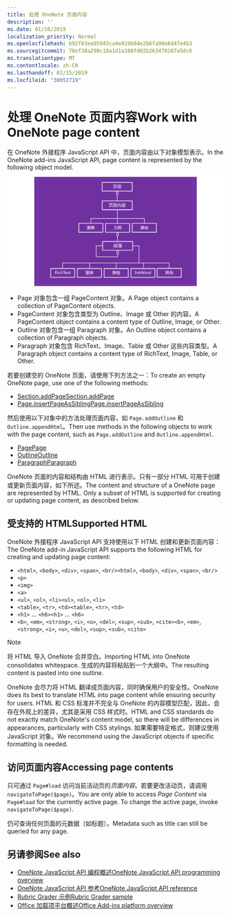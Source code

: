 ```yaml
---
title: 处理 OneNote 页面内容
description: ''
ms.date: 01/10/2019
localization_priority: Normal
ms.openlocfilehash: b92f83ee85943ca4e819b04e2b6fa90e6d4fe4b3
ms.sourcegitcommit: 70ef38a290c18a1d1a380fd02b263470207a5dc6
ms.translationtype: MT
ms.contentlocale: zh-CN
ms.lasthandoff: 02/15/2019
ms.locfileid: "30052719"
---
```

# <a name="work-with-onenote-page-content"></a><span data-ttu-id="5e7a4-102">处理 OneNote 页面内容</span><span class="sxs-lookup"><span data-stu-id="5e7a4-102">Work with OneNote page content</span></span>

<span data-ttu-id="5e7a4-103">在 OneNote 外接程序 JavaScript API 中，页面内容由以下对象模型表示。</span><span class="sxs-lookup"><span data-stu-id="5e7a4-103">In the OneNote add-ins JavaScript API, page content is represented by the following object model.</span></span>

  ![OneNote 页面对象模型图](../images/one-note-om-page.png)

- <span data-ttu-id="5e7a4-105">Page 对象包含一组 PageContent 对象。</span><span class="sxs-lookup"><span data-stu-id="5e7a4-105">A Page object contains a collection of PageContent objects.</span></span>
- <span data-ttu-id="5e7a4-106">PageContent 对象包含类型为 Outline、Image 或 Other 的内容。</span><span class="sxs-lookup"><span data-stu-id="5e7a4-106">A PageContent object contains a content type of Outline, Image, or Other.</span></span>
- <span data-ttu-id="5e7a4-107">Outline 对象包含一组 Paragraph 对象。</span><span class="sxs-lookup"><span data-stu-id="5e7a4-107">An Outline object contains a collection of Paragraph objects.</span></span>
- <span data-ttu-id="5e7a4-108">Paragraph 对象包含 RichText、Image、Table 或 Other 这些内容类型。</span><span class="sxs-lookup"><span data-stu-id="5e7a4-108">A Paragraph object contains a content type of RichText, Image, Table, or Other.</span></span>

<span data-ttu-id="5e7a4-109">若要创建空的 OneNote 页面，请使用下列方法之一：</span><span class="sxs-lookup"><span data-stu-id="5e7a4-109">To create an empty OneNote page, use one of the following methods:</span></span>

- [<span data-ttu-id="5e7a4-110">Section.addPage</span><span class="sxs-lookup"><span data-stu-id="5e7a4-110">Section.addPage</span></span>](https://docs.microsoft.com/javascript/api/onenote/onenote.section#addpage-title-)
- [<span data-ttu-id="5e7a4-111">Page.insertPageAsSibling</span><span class="sxs-lookup"><span data-stu-id="5e7a4-111">Page.insertPageAsSibling</span></span>](https://docs.microsoft.com/javascript/api/onenote/onenote.section#insertsectionassibling-location--title-)

<span data-ttu-id="5e7a4-112">然后使用以下对象中的方法处理页面内容，如 `Page.addOutline` 和 `Outline.appendHtml`。</span><span class="sxs-lookup"><span data-stu-id="5e7a4-112">Then use methods in the following objects to work with the page content, such as `Page.addOutline` and `Outline.appendHtml`.</span></span>

- [<span data-ttu-id="5e7a4-113">Page</span><span class="sxs-lookup"><span data-stu-id="5e7a4-113">Page</span></span>](https://docs.microsoft.com/javascript/api/onenote/onenote.page)
- [<span data-ttu-id="5e7a4-114">Outline</span><span class="sxs-lookup"><span data-stu-id="5e7a4-114">Outline</span></span>](https://docs.microsoft.com/javascript/api/onenote/onenote.outline)
- [<span data-ttu-id="5e7a4-115">Paragraph</span><span class="sxs-lookup"><span data-stu-id="5e7a4-115">Paragraph</span></span>](https://docs.microsoft.com/javascript/api/onenote/onenote.paragraph)

<span data-ttu-id="5e7a4-p101">OneNote 页面的内容和结构由 HTML 进行表示。只有一部分 HTML 可用于创建或更新页面内容，如下所述。</span><span class="sxs-lookup"><span data-stu-id="5e7a4-p101">The content and structure of a OneNote page are represented by HTML. Only a subset of HTML is supported for creating or updating page content, as described below.</span></span>

## <a name="supported-html"></a><span data-ttu-id="5e7a4-118">受支持的 HTML</span><span class="sxs-lookup"><span data-stu-id="5e7a4-118">Supported HTML</span></span>

<span data-ttu-id="5e7a4-119">OneNote 外接程序 JavaScript API 支持使用以下 HTML 创建和更新页面内容：</span><span class="sxs-lookup"><span data-stu-id="5e7a4-119">The OneNote add-in JavaScript API supports the following HTML for creating and updating page content:</span></span>

- <span data-ttu-id="5e7a4-120">`<html>`, `<body>`, `<div>`, `<span>`, `<br/>`</span><span class="sxs-lookup"><span data-stu-id="5e7a4-120">`<html>`, `<body>`, `<div>`, `<span>`, `<br/>`</span></span>
- `<p>`
- `<img>`
- `<a>`
- <span data-ttu-id="5e7a4-121">`<ul>`, `<ol>`, `<li>`</span><span class="sxs-lookup"><span data-stu-id="5e7a4-121">`<ul>`, `<ol>`, `<li>`</span></span>
- <span data-ttu-id="5e7a4-122">`<table>`, `<tr>`, `<td>`</span><span class="sxs-lookup"><span data-stu-id="5e7a4-122">`<table>`, `<tr>`, `<td>`</span></span>
- <span data-ttu-id="5e7a4-123">`<h1>` ... `<h6>`</span><span class="sxs-lookup"><span data-stu-id="5e7a4-123">`<h1>` ... `<h6>`</span></span>
- <span data-ttu-id="5e7a4-124">`<b>`, `<em>`, `<strong>`, `<i>`, `<u>`, `<del>`, `<sup>`, `<sub>`, `<cite>`</span><span class="sxs-lookup"><span data-stu-id="5e7a4-124">`<b>`, `<em>`, `<strong>`, `<i>`, `<u>`, `<del>`, `<sup>`, `<sub>`, `<cite>`</span></span>

> [!NOTE]
> <span data-ttu-id="5e7a4-125">将 HTML 导入 OneNote 合并空白。</span><span class="sxs-lookup"><span data-stu-id="5e7a4-125">Importing HTML into OneNote consolidates whitespace.</span></span> <span data-ttu-id="5e7a4-126">生成的内容将粘贴到一个大纲中。</span><span class="sxs-lookup"><span data-stu-id="5e7a4-126">The resulting content is pasted into one outline.</span></span>

<span data-ttu-id="5e7a4-127">OneNote 会尽力将 HTML 翻译成页面内容，同时确保用户的安全性。</span><span class="sxs-lookup"><span data-stu-id="5e7a4-127">OneNote does its best to translate HTML into page content while ensuring security for users.</span></span> <span data-ttu-id="5e7a4-128">HTML 和 CSS 标准并不完全与 OneNote 的内容模型匹配，因此，会存在外观上的差异，尤其是采用 CSS 样式时。</span><span class="sxs-lookup"><span data-stu-id="5e7a4-128">HTML and CSS standards do not exactly match OneNote's content model, so there will be differences in appearances, particularly with CSS stylings.</span></span> <span data-ttu-id="5e7a4-129">如果需要特定格式，则建议使用 JavaScript 对象。</span><span class="sxs-lookup"><span data-stu-id="5e7a4-129">We recommend using the JavaScript objects if specific formatting is needed.</span></span>

## <a name="accessing-page-contents"></a><span data-ttu-id="5e7a4-130">访问页面内容</span><span class="sxs-lookup"><span data-stu-id="5e7a4-130">Accessing page contents</span></span>

<span data-ttu-id="5e7a4-p104">只可通过 `Page#load` 访问当前活动页的*页面内容*。若要更改活动页，请调用 `navigateToPage($page)`。</span><span class="sxs-lookup"><span data-stu-id="5e7a4-p104">You are only able to access *Page Content* via `Page#load` for the currently active page. To change the active  page, invoke `navigateToPage($page)`.</span></span>

<span data-ttu-id="5e7a4-133">仍可查询任何页面的元数据（如标题）。</span><span class="sxs-lookup"><span data-stu-id="5e7a4-133">Metadata such as title can still be queried for any page.</span></span>

## <a name="see-also"></a><span data-ttu-id="5e7a4-134">另请参阅</span><span class="sxs-lookup"><span data-stu-id="5e7a4-134">See also</span></span>

- [<span data-ttu-id="5e7a4-135">OneNote JavaScript API 编程概述</span><span class="sxs-lookup"><span data-stu-id="5e7a4-135">OneNote JavaScript API programming overview</span></span>](onenote-add-ins-programming-overview.md)
- [<span data-ttu-id="5e7a4-136">OneNote JavaScript API 参考</span><span class="sxs-lookup"><span data-stu-id="5e7a4-136">OneNote JavaScript API reference</span></span>](https://docs.microsoft.com/office/dev/add-ins/reference/overview/onenote-add-ins-javascript-reference)
- [<span data-ttu-id="5e7a4-137">Rubric Grader 示例</span><span class="sxs-lookup"><span data-stu-id="5e7a4-137">Rubric Grader sample</span></span>](https://github.com/OfficeDev/OneNote-Add-in-Rubric-Grader)
- [<span data-ttu-id="5e7a4-138">Office 加载项平台概述</span><span class="sxs-lookup"><span data-stu-id="5e7a4-138">Office Add-ins platform overview</span></span>](../overview/office-add-ins.md)
